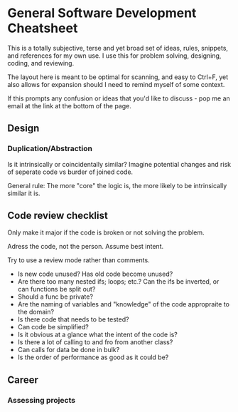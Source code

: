 # General Software Development Cheatsheet
This is a totally subjective, terse and yet broad set of ideas, rules, snippets, and references for my own use. I use this for problem solving, designing, coding, and reviewing.

The layout here is meant to be optimal for scanning, and easy to Ctrl+F, yet also allows for expansion should I need to remind myself of some context.

If this prompts any confusion or ideas that you'd like to discuss - pop me an email at the link at the bottom of the page.

## Design

### Duplication/Abstraction
Is it intrinsically or coincidentally similar? Imagine potential changes and risk of seperate code vs burder of joined code.

General rule: The more "core" the logic is, the more likely to be intrinsically similar it is.

## Code review checklist

Only make it major if the code is broken or not solving the problem.

Adress the code, not the person. Assume best intent.

Try to use a review mode rather than comments.

* Is new code unused? Has old code become unused?
* Are there too many nested ifs; loops; etc.? Can the ifs be inverted, or can functions be split out?
* Should a func be private?
* Are the naming of variables and "knowledge" of the code appropraite to the domain?
* Is there code that needs to be tested?
* Can code be simplified?
* Is it obvious at a glance what the intent of the code is?
* Is there a lot of calling to and fro from another class?
* Can calls for data be done in bulk?
* Is the order of performance as good as it could be?

## Career

### Assessing projects
